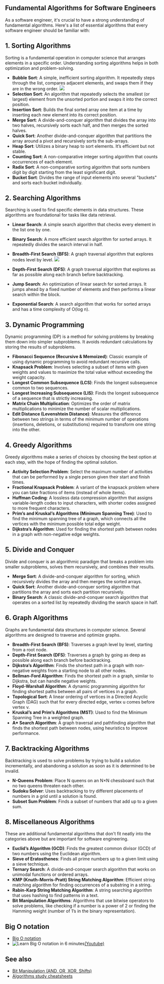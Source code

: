 ## Fundamental Algorithms for Software Engineers

As a software engineer, it's crucial to have a strong understanding of fundamental algorithms. Here's a list of essential algorithms that every software engineer should be familiar with:

## 1. Sorting Algorithms

Sorting is a fundamental operation in computer science that arranges elements in a specific order. Understanding sorting algorithms helps in both optimization and problem-solving.

- **Bubble Sort**: A simple, inefficient sorting algorithm. It repeatedly steps through the list, compares adjacent elements, and swaps them if they are in the wrong order. ![](https://img.shields.io/static/v1?label=&message=learned&color=blue)
- **Selection Sort**: An algorithm that repeatedly selects the smallest (or largest) element from the unsorted portion and swaps it into the correct position.
- **Insertion Sort**: Builds the final sorted array one item at a time by inserting each new element into its correct position.
- **Merge Sort**: A divide-and-conquer algorithm that divides the array into two halves, recursively sorts each half, and then merges the sorted halves.
- **Quick Sort**: Another divide-and-conquer algorithm that partitions the array around a pivot and recursively sorts the sub-arrays.
- **Heap Sort**: Utilizes a binary heap to sort elements. It’s efficient but not stable.
- **Counting Sort**: A non-comparative integer sorting algorithm that counts occurrences of each element.
- **Radix Sort**: A non-comparative sorting algorithm that sorts numbers digit by digit starting from the least significant digit.
- **Bucket Sort**: Divides the range of input elements into several "buckets" and sorts each bucket individually.

## 2. Searching Algorithms

Searching is used to find specific elements in data structures. These algorithms are foundational for tasks like data retrieval.

- **Linear Search**: A simple search algorithm that checks every element in the list one by one.
- **Binary Search**: A more efficient search algorithm for sorted arrays. It repeatedly divides the search interval in half.
- **Breadth-First Search (BFS)**: A graph traversal algorithm that explores nodes level by level. ![](https://img.shields.io/static/v1?label=&message=learning&color=green)

- **Depth-First Search (DFS)**: A graph traversal algorithm that explores as far as possible along each branch before backtracking.
- **Jump Search**: An optimization of linear search for sorted arrays. It jumps ahead by a fixed number of elements and then performs a linear search within the block.
- **Exponential Search**: A search algorithm that works for sorted arrays and has a time complexity of O(log n).

## 3. Dynamic Programming

Dynamic programming (DP) is a method for solving problems by breaking them down into simpler subproblems. It avoids redundant calculations by storing the results of subproblems.

- **Fibonacci Sequence (Recursive & Memoized)**: Classic example of using dynamic programming to avoid redundant recursive calls.
- **Knapsack Problem**: Involves selecting a subset of items with given weights and values to maximize the total value without exceeding the weight capacity.
- **Longest Common Subsequence (LCS)**: Finds the longest subsequence common to two sequences.
- **Longest Increasing Subsequence (LIS)**: Finds the longest subsequence of a sequence that is strictly increasing.
- **Matrix Chain Multiplication**: Optimizes the order of matrix multiplications to minimize the number of scalar multiplications.
- **Edit Distance (Levenshtein Distance)**: Measures the difference between two strings in terms of the minimum number of operations (insertions, deletions, or substitutions) required to transform one string into the other.

## 4. Greedy Algorithms

Greedy algorithms make a series of choices by choosing the best option at each step, with the hope of finding the optimal solution.

- **Activity Selection Problem**: Select the maximum number of activities that can be performed by a single person given their start and finish times.
- **Fractional Knapsack Problem**: A variant of the knapsack problem where you can take fractions of items (instead of whole items).
- **Huffman Coding**: A lossless data compression algorithm that assigns variable-length codes to input characters, with shorter codes assigned to more frequent characters.
- **Prim’s and Kruskal’s Algorithms (Minimum Spanning Tree)**: Used to find the minimum spanning tree of a graph, which connects all the vertices with the minimum possible total edge weight.
- **Dijkstra’s Algorithm**: Used for finding the shortest path between nodes in a graph with non-negative edge weights.

## 5. Divide and Conquer

Divide and conquer is an algorithmic paradigm that breaks a problem into smaller subproblems, solves them recursively, and combines their results.

- **Merge Sort**: A divide-and-conquer algorithm for sorting, which recursively divides the array and then merges the sorted arrays.
- **Quick Sort**: Another divide-and-conquer sorting algorithm that partitions the array and sorts each partition recursively.
- **Binary Search**: A classic divide-and-conquer search algorithm that operates on a sorted list by repeatedly dividing the search space in half.

## 6. Graph Algorithms

Graphs are fundamental data structures in computer science. Several algorithms are designed to traverse and optimize graphs.

- **Breadth-First Search (BFS)**: Traverses a graph level by level, starting from a root node.
- **Depth-First Search (DFS)**: Traverses a graph by going as deep as possible along each branch before backtracking.
- **Dijkstra’s Algorithm**: Finds the shortest path in a graph with non-negative weights from a starting node to all other nodes.
- **Bellman-Ford Algorithm**: Finds the shortest path in a graph, similar to Dijkstra, but can handle negative weights.
- **Floyd-Warshall Algorithm**: A dynamic programming algorithm for finding shortest paths between all pairs of vertices in a graph.
- **Topological Sort**: A linear ordering of vertices in a Directed Acyclic Graph (DAG) such that for every directed edge, vertex u comes before vertex v.
- **Kruskal’s and Prim’s Algorithms (MST)**: Used to find the Minimum Spanning Tree in a weighted graph.
- **A\* Search Algorithm**: A graph traversal and pathfinding algorithm that finds the shortest path between nodes, using heuristics to improve performance.

## 7. Backtracking Algorithms

Backtracking is used to solve problems by trying to build a solution incrementally, and abandoning a solution as soon as it is determined to be invalid.

- **N-Queens Problem**: Place N queens on an N×N chessboard such that no two queens threaten each other.
- **Sudoku Solver**: Uses backtracking to try different placements of numbers in a grid until a solution is found.
- **Subset Sum Problem**: Finds a subset of numbers that add up to a given sum.

## 8. Miscellaneous Algorithms

These are additional fundamental algorithms that don't fit neatly into the categories above but are important for software engineering.

- **Euclid’s Algorithm (GCD)**: Finds the greatest common divisor (GCD) of two numbers using the Euclidean algorithm.
- **Sieve of Eratosthenes**: Finds all prime numbers up to a given limit using a sieve technique.
- **Ternary Search**: A divide-and-conquer search algorithm that works on unimodal functions or ordered arrays.
- **KMP (Knuth-Morris-Pratt) String Matching Algorithm**: Efficient string matching algorithm for finding occurrences of a substring in a string.
- **Rabin-Karp String Matching Algorithm**: A string searching algorithm that uses hashing to find patterns in a text.
- **Bit Manipulation Algorithms**: Algorithms that use bitwise operators to solve problems, like checking if a number is a power of 2 or finding the Hamming weight (number of 1’s in the binary representation).

## Big O notation

- [Big O notation](https://en.wikipedia.org/wiki/Big_O_notation)
- ![Learn Big O notation in 6 minutes](../public/big_o.png)[(Youtube)](https://www.youtube.com/watch?v=XMUe3zFhM5c)

## See also

- [Bit Manipulation (AND, OR, XOR, Shifts)](https://realpython.com/python-bitwise-operators/)
- [Algorithms study cheatsheets](https://www.techinterviewhandbook.org/algorithms/study-cheatsheet/)
